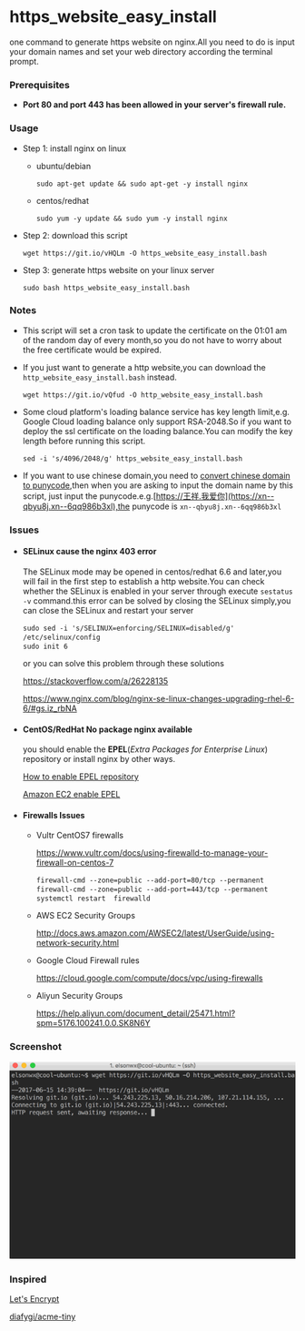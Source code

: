 # https_website_easy_install
one command to generate https website on nginx.All you need to do is input your domain names and set your web directory according the terminal prompt.

### Prerequisites

- **Port 80 and port 443 has been allowed in your server's firewall rule.**

### Usage

- Step 1: install nginx on linux

  - ubuntu/debian

    ```shell
    sudo apt-get update && sudo apt-get -y install nginx
    ```

  - centos/redhat

    ```shell
    sudo yum -y update && sudo yum -y install nginx
    ```

- Step 2: download this script

  ```shell
  wget https://git.io/vHQLm -O https_website_easy_install.bash
  ```

- Step 3: generate https website on your linux server

  ```shell
  sudo bash https_website_easy_install.bash
  ```


### Notes

- This script will set a cron task to update the certificate on the 01:01 am of the random day of every month,so you do not have to worry about the free certificate would be expired.

- If you just want to generate a http website,you can download the `http_website_easy_install.bash` instead.

  ```shell
  wget https://git.io/vQfud -O http_website_easy_install.bash
  ```

- Some cloud platform's loading balance service has key length limit,e.g. Google Cloud loading balance only support RSA-2048.So if you want to deploy the ssl certificate on the loading balance.You can modify the key length before running this script.

  ```shell
  sed -i 's/4096/2048/g' https_website_easy_install.bash
  ```

- If you want to use chinese domain,you need to [convert chinese domain to punycode](http://www.jb51.net/article/101397.htm),then when you are asking to input the domain name by this script, just input the punycode.e.g.[https://王祥.我爱你](https://xn--qbyu8j.xn--6qq986b3xl),the punycode is `xn--qbyu8j.xn--6qq986b3xl`



### Issues

- #### SELinux cause the nginx 403 error

  The SELinux mode may be opened in centos/redhat 6.6 and later,you will fail in the first step to establish a http website.You can check whether the SELinux is enabled in your server through execute `sestatus -v` command.this error can be solved by closing the SELinux simply,you can close the SELinux and restart your server

  ```shell
  sudo sed -i 's/SELINUX=enforcing/SELINUX=disabled/g' /etc/selinux/config
  sudo init 6
  ```

  or you can solve this problem through these solutions

  https://stackoverflow.com/a/26228135

  https://www.nginx.com/blog/nginx-se-linux-changes-upgrading-rhel-6-6/#gs.iz_rbNA

- #### CentOS/RedHat No package nginx available

  you should enable the **EPEL**(*Extra Packages for Enterprise Linux*) repository or install nginx by other ways.

  [How to enable EPEL repository](https://www.liquidweb.com/kb/enable-epel-repository/)

  [Amazon EC2 enable EPEL](https://aws.amazon.com/cn/premiumsupport/knowledge-center/ec2-enable-epel/)

- #### Firewalls Issues

  - Vultr CentOS7 firewalls

    https://www.vultr.com/docs/using-firewalld-to-manage-your-firewall-on-centos-7

    ```
    firewall-cmd --zone=public --add-port=80/tcp --permanent
    firewall-cmd --zone=public --add-port=443/tcp --permanent
    systemctl restart  firewalld
    ```

  - AWS EC2 Security Groups

    http://docs.aws.amazon.com/AWSEC2/latest/UserGuide/using-network-security.html

  - Google Cloud Firewall rules

    https://cloud.google.com/compute/docs/vpc/using-firewalls

  - Aliyun Security Groups

    https://help.aliyun.com/document_detail/25471.html?spm=5176.100241.0.0.SK8N6Y


### Screenshot

![screenshot](screenshot/20170613.gif)



###  Inspired

[Let's Encrypt](https://letsencrypt.org)

[diafygi/acme-tiny](https://github.com/diafygi/acme-tiny)


